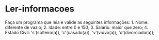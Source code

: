 # Ler-informacoes
Faça um programa que leia e valide as seguintes informações:  1. Nome: diferente de vazio; 2. Idade: entre 0 e 150; 3. Salário: maior que zero; 4. Estado Civil: 's'(solteiro(a)), 'c'(casado(a)), 'v'(viúvo(a)), 'd'(divorciado(a));
